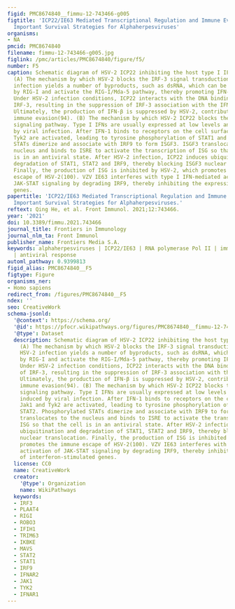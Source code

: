 ```yaml
---
figid: PMC8674840__fimmu-12-743466-g005
figtitle: 'ICP22/IE63 Mediated Transcriptional Regulation and Immune Evasion: Two
  Important Survival Strategies for Alphaherpesviruses'
organisms:
- NA
pmcid: PMC8674840
filename: fimmu-12-743466-g005.jpg
figlink: /pmc/articles/PMC8674840/figure/f5/
number: F5
caption: Schematic diagram of HSV-2 ICP22 inhibiting the host type I IFN pathway.
  (A) The mechanism by which HSV-2 blocks the IRF-3 signal transduction pathway. HSV-2
  infection yields a number of byproducts, such as dsRNA, which can be recognized
  by RIG-I and activate the RIG-I/Mda-5 pathway, thereby promoting IFN-β transcription.
  Under HSV-2 infection conditions, ICP22 interacts with the DNA binding domain of
  IRF-3, resulting in the suppression of IRF-3 association with the IFN-β promoter.
  Ultimately, the production of IFN-β is suppressed by HSV-2, contributing to viral
  immune evasion(94). (B) The mechanism by which HSV-2 ICP22 blocks the IFN-β-mediated
  signaling pathway. Type I IFNs are usually expressed at low levels and can be induced
  by viral infection. After IFN-1 binds to receptors on the cell surface, Jak1 and
  Tyk2 are activated, leading to tyrosine phosphorylation of STAT1 and STAT2. Phosphorylated
  STATs dimerize and associate with IRF9 to form ISGF3. ISGF3 translocates to the
  nucleus and binds to ISRE to activate the transcription of ISG so that the cell
  is in an antiviral state. After HSV-2 infection, ICP22 induces ubiquitination and
  degradation of STAT1, STAT2 and IRF9, thereby blocking ISGF3 nuclear translocation.
  Finally, the production of ISG is inhibited by HSV-2, which promotes the immune
  escape of HSV-2(100). VZV IE63 interferes with type I IFN-mediated activation of
  JAK-STAT signaling by degrading IRF9, thereby inhibiting the expression of interferon-stimulated
  genes.
papertitle: 'ICP22/IE63 Mediated Transcriptional Regulation and Immune Evasion: Two
  Important Survival Strategies for Alphaherpesviruses.'
reftext: Qing He, et al. Front Immunol. 2021;12:743466.
year: '2021'
doi: 10.3389/fimmu.2021.743466
journal_title: Frontiers in Immunology
journal_nlm_ta: Front Immunol
publisher_name: Frontiers Media S.A.
keywords: alphaherpesviruses | ICP22/IE63 | RNA polymerase Pol II | immune evasion
  | antiviral response
automl_pathway: 0.9399813
figid_alias: PMC8674840__F5
figtype: Figure
organisms_ner:
- Homo sapiens
redirect_from: /figures/PMC8674840__F5
ndex: ''
seo: CreativeWork
schema-jsonld:
  '@context': https://schema.org/
  '@id': https://pfocr.wikipathways.org/figures/PMC8674840__fimmu-12-743466-g005.html
  '@type': Dataset
  description: Schematic diagram of HSV-2 ICP22 inhibiting the host type I IFN pathway.
    (A) The mechanism by which HSV-2 blocks the IRF-3 signal transduction pathway.
    HSV-2 infection yields a number of byproducts, such as dsRNA, which can be recognized
    by RIG-I and activate the RIG-I/Mda-5 pathway, thereby promoting IFN-β transcription.
    Under HSV-2 infection conditions, ICP22 interacts with the DNA binding domain
    of IRF-3, resulting in the suppression of IRF-3 association with the IFN-β promoter.
    Ultimately, the production of IFN-β is suppressed by HSV-2, contributing to viral
    immune evasion(94). (B) The mechanism by which HSV-2 ICP22 blocks the IFN-β-mediated
    signaling pathway. Type I IFNs are usually expressed at low levels and can be
    induced by viral infection. After IFN-1 binds to receptors on the cell surface,
    Jak1 and Tyk2 are activated, leading to tyrosine phosphorylation of STAT1 and
    STAT2. Phosphorylated STATs dimerize and associate with IRF9 to form ISGF3. ISGF3
    translocates to the nucleus and binds to ISRE to activate the transcription of
    ISG so that the cell is in an antiviral state. After HSV-2 infection, ICP22 induces
    ubiquitination and degradation of STAT1, STAT2 and IRF9, thereby blocking ISGF3
    nuclear translocation. Finally, the production of ISG is inhibited by HSV-2, which
    promotes the immune escape of HSV-2(100). VZV IE63 interferes with type I IFN-mediated
    activation of JAK-STAT signaling by degrading IRF9, thereby inhibiting the expression
    of interferon-stimulated genes.
  license: CC0
  name: CreativeWork
  creator:
    '@type': Organization
    name: WikiPathways
  keywords:
  - IRF3
  - PLAAT4
  - RIGI
  - ROBO3
  - IFIH1
  - TRIM63
  - IKBKE
  - MAVS
  - STAT2
  - STAT1
  - IRF9
  - IFNAR2
  - JAK1
  - TYK2
  - IFNAR1
---
```

